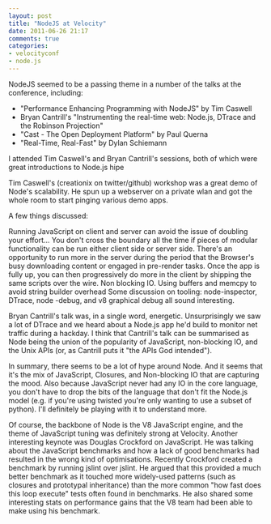 ```yaml
---
layout: post
title: "NodeJS at Velocity"
date: 2011-06-26 21:17
comments: true
categories:
- velocityconf
- node.js
---
```


NodeJS seemed to be a passing theme in a number of the talks at the conference,
including:

* "Performance Enhancing Programming with NodeJS" by Tim Caswell
* Bryan Cantrill's "Instrumenting the real-time web: Node.js, DTrace and the Robinson Projection"
* "Cast - The Open Deployment Platform" by Paul Querna
* "Real-Time, Real-Fast" by Dylan Schiemann

I attended Tim Caswell's and Bryan Cantrill's sessions, both of which were great
introductions to Node.js hipe

Tim Caswell's (creationix on twitter/github) workshop was a great demo of
Node's scalability. He spun up a webserver on a private wlan and got the whole
room to start pinging various demo apps.

A few things discussed:

Running JavaScript on client and server can avoid the issue of doubling your
effort... You don't cross the boundary all the time if pieces of modular
functionality can be run either client side or server side.
There's an opportunity to run more in the server during the period that the
Browser's busy downloading content or engaged in pre-render tasks. Once the
app is fully up, you can then progressively do more in the client by shipping
the same scripts over the wire.
Non blocking IO. Using buffers and memcpy to avoid string builder overhead
Some discussion on tooling: node-inspector, DTrace, node -debug, and v8
graphical debug all sound interesting.

Bryan Cantrill's talk was, in a single word, energetic. Unsurprisingly we saw a
lot of DTrace and we heard about a Node.js app he'd build to monitor net traffic
during a hackday. I think that Cantrill's talk can be summarised as Node being
the union of the popularity of JavaScript, non-blocking IO, and the Unix APIs
(or, as Cantrill puts it "the APIs God intended").

In summary, there seems to be a lot of hype around Node. And it seems that
it's the mix of JavaScript, Closures, and Non-blocking IO that are capturing
the mood. Also because JavaScript never had any IO in the core language, you
don't have to drop the bits of the language that don't fit the Node.js model
(e.g. if you're using twisted you're only wanting to use a subset of python).
I'll definitely be playing with it to understand more.

Of course, the backbone of Node is the V8 JavaScript engine, and the theme of
JavaScript tuning was definitely strong at Velocity. Another interesting keynote
was Douglas Crockford on JavaScript. He was talking about the JavaScript
benchmarks and how a lack of good benchmarks had resulted in the wrong kind of
optimisations. Recently Crockford created a benchmark by running jslint over
jslint. He argued that this provided a much better benchmark as it touched more
widely-used patterns (such as closures and prototypal inheritance) than the more
common "how fast does this loop execute" tests often found in benchmarks. He
also shared some interesting stats on performance gains that the V8 team had
been able to make using his benchmark.